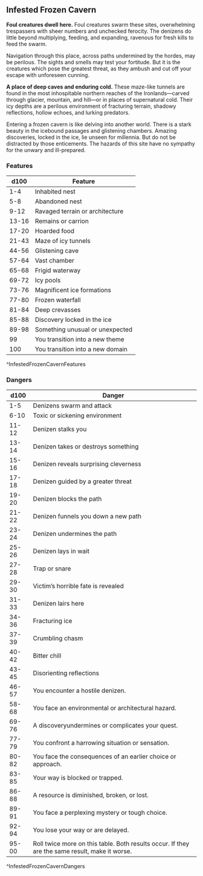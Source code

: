 ## Infested Frozen Cavern
**Foul creatures dwell here.** Foul creatures swarm these sites, overwhelming trespassers with sheer numbers and unchecked ferocity. The denizens do little beyond multiplying, feeding, and expanding, ravenous for fresh kills to feed the swarm.

Navigation through this place, across paths undermined by the hordes, may be perilous. The sights and smells may test your fortitude. But it is the creatures which pose the greatest threat, as they ambush and cut off your escape with unforeseen cunning.

**A place of deep caves and enduring cold.** These maze-like tunnels are found in the most inhospitable northern reaches of the Ironlands—carved through glacier, mountain, and hill—or in places of supernatural cold. Their icy depths are a perilous environment of fracturing terrain, shadowy reflections, hollow echoes, and lurking predators.

Entering a frozen cavern is like delving into another world. There is a stark beauty in the icebound passages and glistening chambers. Amazing discoveries, locked in the ice, lie unseen for millennia. But do not be distracted by those enticements. The hazards of this site have no sympathy for the unwary and ill-prepared.

### Features
| d100  | Feature  |
|-------|----------|
| 1-4 | Inhabited nest  |
| 5-8 | Abandoned nest  |
| 9-12 | Ravaged terrain or architecture  |
| 13-16 | Remains or carrion  |
| 17-20 | Hoarded food  |
| 21-43 | Maze of icy tunnels  |
| 44-56 | Glistening cave  |
| 57-64 | Vast chamber  |
| 65-68 | Frigid waterway  |
| 69-72 | Icy pools  |
| 73-76 | Magnificent ice formations  |
| 77-80 | Frozen waterfall  |
| 81-84 | Deep crevasses  |
| 85-88 | Discovery locked in the ice  |
| 89-98 | Something unusual or unexpected  |
| 99 | You transition into a new theme  |
| 100 | You transition into a new domain  |
^InfestedFrozenCavernFeatures

### Dangers
| d100  | Danger  |
|-------|----------|
| 1-5 | Denizens swarm and attack  |
| 6-10 | Toxic or sickening environment  |
| 11-12 | Denizen stalks you  |
| 13-14 | Denizen takes or destroys something  |
| 15-16 | Denizen reveals surprising cleverness  |
| 17-18 | Denizen guided by a greater threat  |
| 19-20 | Denizen blocks the path  |
| 21-22 | Denizen funnels you down a new path  |
| 23-24 | Denizen undermines the path  |
| 25-26 | Denizen lays in wait  |
| 27-28 | Trap or snare  |
| 29-30 | Victim’s horrible fate is revealed  |
| 31-33 | Denizen lairs here  |
| 34-36 | Fracturing ice  |
| 37-39 | Crumbling chasm  |
| 40-42 | Bitter chill  |
| 43-45 | Disorienting reflections  |
| 46-57 | You encounter a hostile denizen.
| 58-68 | You face an environmental or architectural hazard.
| 69-76 | A discoveryundermines or complicates your quest.
| 77-79 | You confront a harrowing situation or sensation.
| 80-82 | You face the consequences of an earlier choice or approach.
| 83-85 | Your way is blocked or trapped.
| 86-88 | A resource is diminished, broken, or lost.
| 89-91 | You face a perplexing mystery or tough choice.
| 92-94 | You lose your way or are delayed.
| 95-00 | Roll twice more on this table. Both results occur. If they are the same result, make it worse.
^InfestedFrozenCavernDangers

